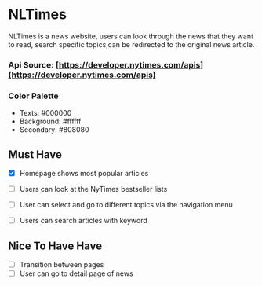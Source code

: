 # NLTimes

NLTimes is a news website, users can look through the news that they want to read, search specific topics,can be redirected to the original news article.

### Api Source: [https://developer.nytimes.com/apis](https://developer.nytimes.com/apis)


### Color Palette
- Texts: #000000
- Background: #ffffff
- Secondary: #808080

## Must Have

- [X]  Homepage shows most popular articles
- [ ]  Users can look at the NyTimes bestseller lists
- [ ]  User can select and go to different topics via the navigation menu
- [ ]  Users can search articles with keyword

 

## Nice To Have Have
- [ ]  Transition between pages
- [ ]  User can go to detail page of news
